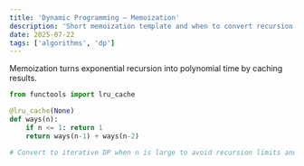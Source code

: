 ```yaml
---
title: 'Dynamic Programming — Memoization'
description: 'Short memoization template and when to convert recursion → DP.'
date: 2025-07-22
tags: ['algorithms', 'dp']
---
```


Memoization turns exponential recursion into polynomial time by caching results.

```python
from functools import lru_cache

@lru_cache(None)
def ways(n):
    if n <= 1: return 1
    return ways(n-1) + ways(n-2)

# Convert to iterative DP when n is large to avoid recursion limits and stack cost.
```
